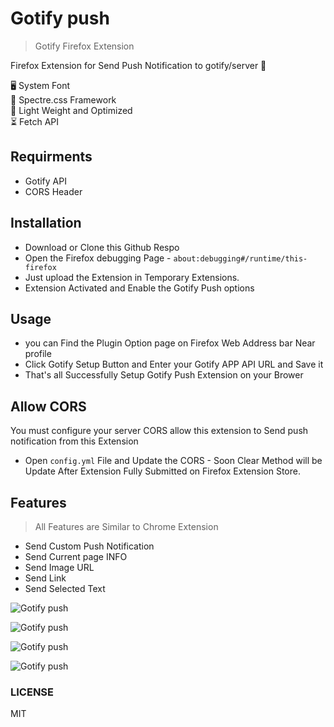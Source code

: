 # Gotify push

> Gotify Firefox Extension

Firefox Extension for Send Push Notification to gotify/server 🔔  

🖥 System Font  
💅 Spectre.css Framework  
💯 Light Weight and Optimized  
⏳ Fetch API  

## Requirments

- Gotify API
- CORS Header

## Installation

- Download or Clone this Github Respo
- Open the Firefox debugging Page - `about:debugging#/runtime/this-firefox`
- Just upload the Extension in Temporary Extensions.
- Extension Activated and Enable the Gotify Push options

## Usage

- you can Find the Plugin Option page on Firefox Web Address bar Near profile
- Click Gotify Setup Button and Enter your Gotify APP API URL and Save it
- That's all Successfully Setup Gotify Push Extension on your Brower

## Allow CORS

You must configure your server CORS allow this extension to Send push notification from this Extension

- Open `config.yml` File and Update the CORS - Soon Clear Method will be Update After Extension Fully Submitted on Firefox Extension Store.

## Features

> All Features are Similar to Chrome Extension  

- Send Custom Push Notification
- Send Current page INFO
- Send Image URL
- Send Link
- Send Selected Text

![Gotify push](https://raw.githubusercontent.com/mskian/gotify-push/master/screenshot/Screenshot1.png)  

![Gotify push](https://raw.githubusercontent.com/mskian/gotify-push/master/screenshot/Screenshot2.png)  

![Gotify push](https://raw.githubusercontent.com/mskian/gotify-push/master/screenshot/Screenshot3.png)  

![Gotify push](https://raw.githubusercontent.com/mskian/gotify-push/master/screenshot/Screenshot4.png)  

### LICENSE

MIT
